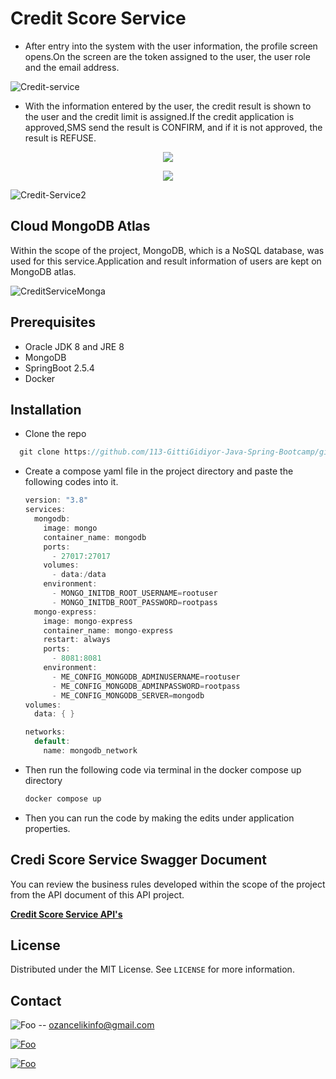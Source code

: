 # Credit Score Service

- After entry into the system with the user information, the profile screen opens.On the screen are the token assigned to the user, the user role and the email address.



![Credit-service](https://user-images.githubusercontent.com/67712162/135358811-998c986a-adf3-4922-846c-d3227016421e.JPG)



- With the information entered by the user, the credit result is shown to the user and the credit limit is assigned.If the credit application is approved,SMS send the result is CONFIRM, and if it is not approved, the result is REFUSE.
<p align="center">
  <img src="https://user-images.githubusercontent.com/67712162/135359542-f1be1294-fabf-4314-8e76-7f8c715bb174.JPG" />
</p>

<p align="center">
  <img src="https://user-images.githubusercontent.com/67712162/135435658-5b48ebf3-b9e0-4b29-943d-d6acf0b41cc4.JPG" />
</p>

![Credit-Service2](https://user-images.githubusercontent.com/67712162/135358846-04bd5708-2976-4237-be18-d13b518fe18b.JPG)

## Cloud MongoDB Atlas

Within the scope of the project, MongoDB, which is a NoSQL database, was used for this service.Application and result information of users are kept on MongoDB atlas.



![CreditServiceMonga](https://user-images.githubusercontent.com/67712162/135359630-5f0d575a-ee1e-40da-a82b-96c0bcbe3343.JPG)





## Prerequisites

- Oracle JDK 8 and JRE 8 
- MongoDB
- SpringBoot 2.5.4
- Docker 



## Installation

- Clone the repo

```java
  git clone https://github.com/113-GittiGidiyor-Java-Spring-Bootcamp/gittigidiyor-graduation-project-OzanClk.git
```

- Create a compose yaml file in the project directory and paste the following codes into it.

  ```java
  version: "3.8"
  services:
    mongodb:
      image: mongo
      container_name: mongodb
      ports:
        - 27017:27017
      volumes:
        - data:/data
      environment:
        - MONGO_INITDB_ROOT_USERNAME=rootuser
        - MONGO_INITDB_ROOT_PASSWORD=rootpass
    mongo-express:
      image: mongo-express
      container_name: mongo-express
      restart: always
      ports:
        - 8081:8081
      environment:
        - ME_CONFIG_MONGODB_ADMINUSERNAME=rootuser
        - ME_CONFIG_MONGODB_ADMINPASSWORD=rootpass
        - ME_CONFIG_MONGODB_SERVER=mongodb
  volumes:
    data: { }
  
  networks:
    default:
      name: mongodb_network
  ```

- Then run the following code via terminal in the docker compose up directory

  ```java
  docker compose up
  ```



- Then you can run the code by making the edits under application properties.



## Credi Score Service Swagger Document

You can review the business rules developed within the scope of the project from the API document of this API project.

**<a href="http://creditscoreservice-env.eba-mxjvnm78.eu-central-1.elasticbeanstalk.com/swagger-ui.html" rel="some text">Credit Score Service API's </a>**

## License

Distributed under the MIT License. See `LICENSE` for more information.

## Contact


![Foo](https://img.shields.io/badge/Gmail-D14836?style=for-the-badge&logo=gmail&logoColor=white)   --  ozancelikinfo@gmail.com

[![Foo](https://img.shields.io/badge/LinkedIn-0077B5?style=for-the-badge&logo=linkedin&logoColor=white)](https://www.linkedin.com/in/ozan-%C3%A7elik/)

[![Foo](https://img.shields.io/badge/GitHub-100000?style=for-the-badge&logo=github&logoColor=white)](https://github.com/OzanClk)

